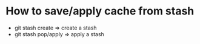 # How to save/apply cache from stash

-	git stash create => create a stash 
-	git stash pop/apply <stash> => apply a stash
